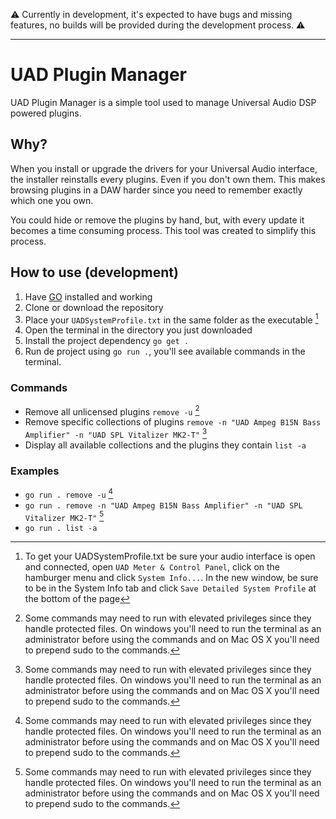 ⚠️ Currently in development, it's expected to have bugs and missing features, no builds will be provided during the development process. ⚠️

---

# UAD Plugin Manager

UAD Plugin Manager is a simple tool used to manage Universal Audio DSP powered plugins.

## Why?

When you install or upgrade the drivers for your Universal Audio interface, the installer reinstalls every plugins. Even if you don't own them. This makes browsing plugins in a DAW harder since you need to remember exactly which one you own.

You could hide or remove the plugins by hand, but, with every update it becomes a time consuming process. This tool was created to simplify this process.

## How to use (development)

1. Have [GO](https://go.dev/) installed and working
2. Clone or download the repository
3. Place your `UADSystemProfile.txt` in the same folder as the executable [^1]
4. Open the terminal in the directory you just downloaded
5. Install the project dependency `go get .`
6. Run de project using `go run .`, you'll see available commands in the terminal.

### Commands

- Remove all unlicensed plugins `remove -u` [^2]
- Remove specific collections of plugins `remove -n "UAD Ampeg B15N Bass Amplifier" -n "UAD SPL Vitalizer MK2-T"` [^2]
- Display all available collections and the plugins they contain `list -a`

### Examples

- `go run . remove -u` [^2]
- `go run . remove -n "UAD Ampeg B15N Bass Amplifier" -n "UAD SPL Vitalizer MK2-T"` [^2]
- `go run . list -a`


[^1]: To get your UADSystemProfile.txt be sure your audio interface is open and connected, open `UAD Meter & Control Panel`, click on the hamburger menu and click `System Info...`. In the new window, be sure to be in the System Info tab and click `Save Detailed System Profile` at the bottom of the page
[^2]: Some commands may need to run with elevated privileges since they handle protected files. On windows you'll need to run the terminal as an administrator before using the commands and on Mac OS X you'll need to prepend sudo to the commands.
